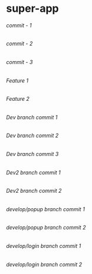 # super-app
###### commit - 1
###### commit - 2
###### commit - 3
###### Feature 1
###### Feature 2
###### Dev branch commit 1
###### Dev branch commit 2
###### Dev branch commit 3
###### Dev2 branch commit 1
###### Dev2 branch commit 2
###### develop/popup branch commit 1
###### develop/popup branch commit 2
###### develop/login branch commit 1
###### develop/login branch commit 2
